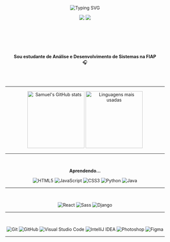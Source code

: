 <p align="center">
  <img align="center" src="https://readme-typing-svg.demolab.com?font=Open+Sans&weight=500&size=50&duration=4000&pause=300&color=f1ae2b&center=true&vCenter=true&repeat=false&random=false&width=1200&height=200&lines=Olá!+Eu+sou+o+Samuel!&background=010d23" alt="Typing SVG" />
</p>

<div align="center">
  <a href="mailto:samueldamasceno.vip@gmail.com"><img src="https://img.shields.io/badge/Email-D14836?style=for-the-badge&logo=gmail&logoColor=white&color=bc0b27"/></a>
  <a href="https://www.linkedin.com/in/samuel-damasceno-174a32312/" target="_blank"><img src="https://img.shields.io/badge/LinkedIn-0A66C2?style=for-the-badge&logo=linkedin&logoColor=white&color=bc0b27"/></a>
  <!-- <a href="#" target="_blank"><img src="https://img.shields.io/badge/Instagram-E4405F?style=for-the-badge&logo=instagram&logoColor=white&color=38b000"/></a> -->
</div>
<br>

#

<br>
<br>
<p align="center">
    <strong>Sou estudante de Análise e Desenvolvimento de Sistemas na FIAP</strong>
    <br>
    🎧
    <br>
</p>
<br>
<br>

---

<div align="center">
  <img src="https://github-readme-stats.vercel.app/api?username=samueldamasceno&show_icons=true&theme=radical&title_color=72bca5&text_color=f4ddb4&icon_color=72bca5&bg_color=010d23&hide_border=true" alt="Samuel's GitHub stats" height="180"/>
  <img src="https://github-readme-stats.vercel.app/api/top-langs/?username=samueldamasceno&layout=compact&theme=radical&title_color=72bca5&text_color=f4ddb4&bg_color=010d23&hide_border=true" alt="Linguagens mais usadas" height="180"/>
</div>

---

<br>
<p align="center"><strong>Aprendendo...</strong></p>

<p align="center">
  <img src="https://img.shields.io/badge/HTML5-010d23?style=for-the-badge&logo=html5&logoColor=010d23&color=f1ae2b" alt="HTML5" />
  <img src="https://img.shields.io/badge/JavaScript-f4ddb4?style=for-the-badge&logo=javascript&logoColor=white&color=72bca5" alt="JavaScript" />
  <img src="https://img.shields.io/badge/CSS3-010d23?style=for-the-badge&logo=css3&logoColor=010d23&color=f1ae2b" alt="CSS3" />
  <img src="https://img.shields.io/badge/Python-white?style=for-the-badge&logo=python&logoColor=white&color=72bca5" alt="Python" />
  <img src="https://img.shields.io/badge/Java-010d23?style=for-the-badge&logo=openjdk&logoColor=010d23&color=f1ae2b" alt="Java" />
</p>

---

<br>

<p align="center">
  <img src="https://img.shields.io/badge/React-000000?style=for-the-badge&logo=react&logoColor=white&color=bc0b27" alt="React"/>
  <img src="https://img.shields.io/badge/Sass-f4ddb4?style=for-the-badge&logo=sass&logoColor=white&color=010d23" alt="Sass"/>
  <img src="https://img.shields.io/badge/Django-000000?style=for-the-badge&logo=django&logoColor=white&color=bc0b27" alt="Django"/>
</p>

---

<br>

<p align="center">
  <img src="https://img.shields.io/badge/Git-010d23?style=for-the-badge&logo=git&logoColor=010d23&color=f1ae2b" alt="Git" />
  <img src="https://img.shields.io/badge/GitHub-white?style=for-the-badge&logo=github&logoColor=white&color=72bca5" alt="GitHub" />
  <img src="https://img.shields.io/badge/Visual_Studio_Code-010d23?style=for-the-badge&logo=visual-studio-code&logoColor=010d23&color=f1ae2b" alt="Visual Studio Code" />
  <img src="https://img.shields.io/badge/IntelliJ_IDEA-white?style=for-the-badge&logo=intellij-idea&logoColor=white&color=72bca5" alt="IntelliJ IDEA" />
  <img src="https://img.shields.io/badge/Adobe_Photoshop-010d23?style=for-the-badge&logo=adobe-photoshop&logoColor=010d23&color=f1ae2b" alt="Photoshop" />
  <img src="https://img.shields.io/badge/Figma-white?style=for-the-badge&logo=figma&logoColor=white&color=72bca5" alt="Figma" />
</p>

---

<br>
<br>
